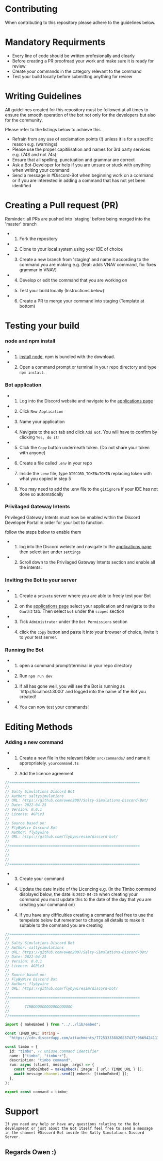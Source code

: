 # Contributing

When contributing to this repository please adhere to the guidelines below.

# Mandatory Requirments

- Every line of code should be written profesionally and clearly
- Before creating a PR proofread your work and make sure it is ready for review
- Create your commands in the category relevant to the command
- Test your build locally before submitting anything for review

# Writing Guidelines

All guidelines created for this repository must be followed at all times to ensure the smooth operation of the bot not only for the developers but also for the community.

Please refer to the listings below to achieve this.

- Refrain from any use of exclamation points (!) unless it is for a specific reason e.g. (warnings)
- Please use the proper capitilisation and names for 3rd party services e.g. (74S and not 74s)
- Ensure that all spelling, punctuation and grammar are correct
- Ask a Bot-Developer for help if you are unsure or stuck with anything when writing your command
- Send a message in #Discord-Bot when beginning work on a command or if you are interested in adding a command that has not yet been identified

# Creating a Pull request (PR)

Reminder: all PRs are pushed into 'staging' before being merged into the 'master' branch

- 1. Fork the repository
- 2. Clone to your local system using your IDE of choice
- 3. Create a new branch from 'staging' and name it according to the command you are making e.g. (feat: adds VNAV command, fix: fixes grammar in VNAV)
- 4. Develop or edit the command that you are working on
- 5. Test your build locally (Instructions below)
- 6. Create a PR to merge your command into staging (Template at bottom)

# Testing your build

### node and npm install

- 1. [install node](https://nodejs.org/en/download/), npm is bundled with the download.
- 2. Open a command prompt or terminal in your repo directory and type `npm install`.

### Bot application

- 1. Log into the Discord website and navigate to the [applications page](https://discord.com/developers/applications)
- 2. Click `New Application`
- 3. Name your application
- 4. Navigate to the `Bot` tab and click `Add Bot`. You will have to confirm by clicking `Yes, do it!`
- 5. Click the `Copy` button underneath token. (Do not share your token with anyone)
- 6. Create a file called `.env` in your repo
- 7. Inside the `.env` file, type `DISCORD_TOKEN=TOKEN` replacing token with what you copied in step 5
- 8. You may need to add the .env file to the `gitignore` if your IDE has not done so automatically

### Privilaged Gateway Intents

Privileged Gateway Intents must now be enabled within the Discord Developer Portal in order for your bot to function.

follow the steps below to enable them

- 1. log into the Discord webiste and navigate to the [applications page](https://discord.com/developers/applications) then select `Bot` under `settings`
- 2. Scroll down to the Privilaged Gateway Intents section and enable all the intents.

### Inviting the Bot to your server

- 1. Create a `private` server where you are able to freely test your Bot
- 2. on the [applications page](https://discord.com/developers/applications) select your application and navigate to the `Oauth2` tab. Then select `bot` under the `scopes` section
- 3. Tick `Administrater` under the `Bot Permissions` section
- 4. click the `copy` button and paste it into your browser of choice, invite it to your test server.

### Running the Bot

- 1. open a command prompt/terminal in your repo directory
- 2. Run `npm run dev`
- 3. If all has gone well, you will see the Bot is running as 'http://localhost:3000' and logged into the name of the Bot you created!
- 4. You can now test your commands!

# Editing Methods

### Adding a new command

- 1. Create a new file in the relevant folder `src/commands/` and name it appropriately. `yourcommand.ts`
- 2. Add the licence agreement

```ts
//============================================================
//
// Salty Simulations Discord Bot
// Author: saltysimulations
// URL: https://github.com/owen2007/Salty-Simulations-Discord-Bot/
// Date: 2022-04-25
// Version: 0.0.1
// License: AGPLv3
//
// Source based on:
// FlyByWire Discord Bot
// Author: flybywire
// URL: https://github.com/flybywiresim/discord-bot/
//
//============================================================
//
//
//
//============================================================
```

- 3. Create your command
- 4. Update the date inside of the Licencing e.g. (In the Timbo command displayed below, the date is `2022-04-25` when creating your command you must update this to the date of the day that you are creating your command on)
- 4. If you have any difficulties creating a command feel free to use the tempelate below but remember to change all details to make it suitable to the command you are creating

```ts
//============================================================
//
// Salty Simulations Discord Bot
// Author: saltysimulations
// URL: https://github.com/owen2007/Salty-Simulations-Discord-Bot/
// Date: 2022-04-25
// Version: 0.0.1
// License: AGPLv3
//
// Source based on:
// FlyByWire Discord Bot
// Author: flybywire
// URL: https://github.com/flybywiresim/discord-bot/
//
//============================================================
//
//       TIMBOOOOOOOOOOOOOOOOOO
//
//============================================================

import { makeEmbed } from "../../lib/embed";

const TIMBO_URL: string =
  "https://cdn.discordapp.com/attachments/772533338820837437/966942411194515506/timbo_image.gif";

const timbo = {
  id: "timbo", // Unique command identifier
  name: ["timbo", "timburr"],
  description: "timbo command",
  run: async (client, message, args) => {
    const timboEmbed = makeEmbed({ image: { url: TIMBO_URL } });
    await message.channel.send({ embeds: [timboEmbed] });
  },
};

export const command = timbo;
```

# Support

`If you need any help or have any questions relating to the Bot development or just about the Bot itself feel free to send a message in the channel #Discord-Bot inside the Salty Simulations Discord Server.`

## Regards Owen :)
